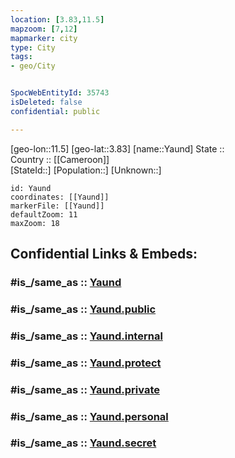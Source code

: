```yaml
---
location: [3.83,11.5] 
mapzoom: [7,12] 
mapmarker: city 
type: City
tags:
- geo/City


SpocWebEntityId: 35743
isDeleted: false
confidential: public

---
```

[geo-lon::11.5] 
[geo-lat::3.83] 
[name::Yaund] 
State ::  
Country :: [[Cameroon]]  
[StateId::] 
[Population::] 
[Unknown::] 


```leaflet
id: Yaund
coordinates: [[Yaund]] 
markerFile: [[Yaund]] 
defaultZoom: 11 
maxZoom: 18
```


## Confidential Links & Embeds: 

### #is_/same_as :: [Yaund](/_Standards/Earth/Continent/Africa/Africa~Central/Cameroon/regions~Cameroon/Cameroon~Centre/City/Yaund.md) 

### #is_/same_as :: [Yaund.public](/_public/Earth/Continent/Africa/Africa~Central/Cameroon/regions~Cameroon/Cameroon~Centre/City/Yaund.public.md) 

### #is_/same_as :: [Yaund.internal](/_internal/Earth/Continent/Africa/Africa~Central/Cameroon/regions~Cameroon/Cameroon~Centre/City/Yaund.internal.md) 

### #is_/same_as :: [Yaund.protect](/_protect/Earth/Continent/Africa/Africa~Central/Cameroon/regions~Cameroon/Cameroon~Centre/City/Yaund.protect.md) 

### #is_/same_as :: [Yaund.private](/_private/Earth/Continent/Africa/Africa~Central/Cameroon/regions~Cameroon/Cameroon~Centre/City/Yaund.private.md) 

### #is_/same_as :: [Yaund.personal](/_personal/Earth/Continent/Africa/Africa~Central/Cameroon/regions~Cameroon/Cameroon~Centre/City/Yaund.personal.md) 

### #is_/same_as :: [Yaund.secret](/_secret/Earth/Continent/Africa/Africa~Central/Cameroon/regions~Cameroon/Cameroon~Centre/City/Yaund.secret.md)


